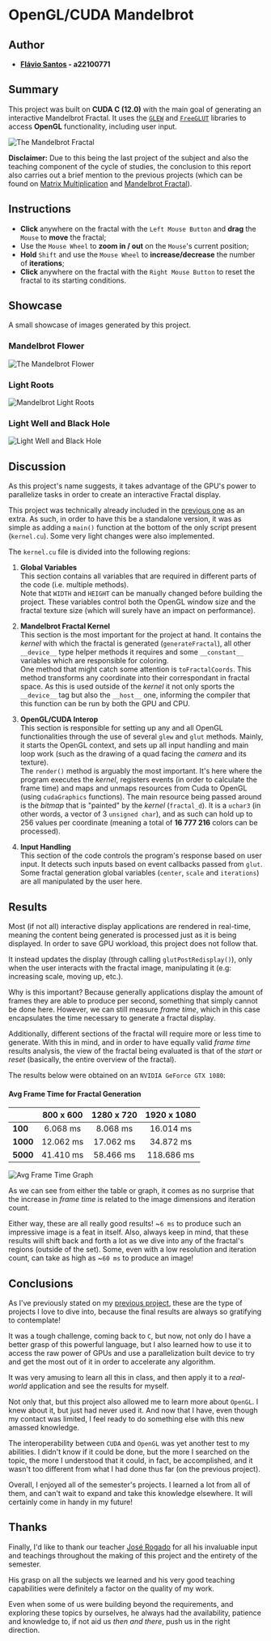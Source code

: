 # **OpenGL/CUDA Mandelbrot**

## Author

- **[Flávio Santos](https://github.com/flaviojosefo) - a22100771**

## Summary

This project was built on **CUDA C (12.0)** with the main goal of generating an interactive Mandelbrot Fractal.
It uses the [`GLEW`](https://glew.sourceforge.net/) and [`FreeGLUT`](https://freeglut.sourceforge.net/) 
libraries to access **OpenGL** functionality, including user input.

![The Mandelbrot Fractal](/images/fractal/mandelbrot_set.png)

**Disclaimer:** Due to this being the last project of the subject and also the teaching component of the 
cycle of studies, the conclusion to this report also carries out a brief mention to the previous projects 
(which can be found on [Matrix Multiplication](https://github.com/fs000/MatrixMultiplication) and 
[Mandelbrot Fractal](https://github.com/fs000/Mandelbrot-Fractal)).

## Instructions

- **Click** anywhere on the fractal with the `Left Mouse Button` and **drag** the `Mouse` to **move** the fractal;
- Use the `Mouse Wheel` to **zoom in / out** on the `Mouse`'s current position;
- **Hold** `Shift` and use the `Mouse Wheel` to **increase/decrease** the number of **iterations**;
- **Click** anywhere on the fractal with the `Right Mouse Button` to reset the fractal to its starting conditions.

## Showcase

A small showcase of images generated by this project.

### Mandelbrot Flower
![The Mandelbrot Flower](/images/fractal/fractal1.png)

### Light Roots
![Mandelbrot Light Roots](/images/fractal/fractal2.png)

### Light Well and Black Hole
![Light Well and Black Hole](/images/fractal/fractal3.png)

## Discussion

As this project's name suggests, it takes advantage of the GPU's power to parallelize tasks in order to 
create an interactive Fractal display.

This project was technically already included in the [previous one](https://github.com/fs000/Mandelbrot-Fractal) 
as an extra. As such, in order to have this be a standalone version, it was as simple as adding a `main()` function 
at the bottom of the only script present (`kernel.cu`). Some very light changes were also implemented.

The `kernel.cu` file is divided into the following regions:

1. **Global Variables**  
 This section contains all variables that are required in different parts of the code (i.e. multiple methods).  
 Note that `WIDTH` and `HEIGHT` can be manually changed before building the project. These variables control 
 both the OpenGL window size and the fractal texture size (which will surely have an impact on performance).

2. **Mandelbrot Fractal Kernel**  
 This section is the most important for the project at hand. It contains the *kernel* with which the fractal 
 is generated (`generateFractal`), all other `__device__` type helper methods it requires and some `__constant__` 
 variables which are responsible for coloring.  
 One method that might catch some attention is `toFractalCoords`. This method transforms any coordinate into 
 their correspondant in fractal space. As this is used outside of the *kernel* it not only sports the `__device__` 
 tag but also the `__host__` one, informing the compiler that this function can be run by both the GPU and CPU.

3. **OpenGL/CUDA Interop**  
 This section is responsible for setting up any and all OpenGL functionalities through the use of several `glew`
 and `glut` methods. Mainly, it starts the OpenGL context, and sets up all input handling and main loop work
 (such as the drawing of a quad facing the *camera* and its texture).  
 The `render()` method is arguably the most important. It's here where the program executes the *kernel*,
 registers events (in order to calculate the frame time) and maps and unmaps resources from Cuda to OpenGL
 (using `cudaGraphics` functions). The main resource being passed around is the *bitmap* that is "painted" by
 the *kernel* (`fractal_d`). It is a `uchar3` (in other words, a vector of 3 `unsigned char`), and as such can
 hold up to 256 values per coordinate (meaning a total of **16 777 216** colors can be processed).

4. **Input Handling**  
 This section of the code controls the program's response based on user input. It detects such inputs based on event 
 callbacks passed from `glut`.  
 Some fractal generation global variables (`center`, `scale` and `iterations`) are all manipulated by the user here.

## Results

Most (if not all) interactive display applications are rendered in real-time, meaning the content being generated is 
processed just as it is being displayed. In order to save GPU workload, this project does not follow that.

It instead updates the display (through calling `glutPostRedisplay()`), only when the user interacts with the fractal 
image, manipulating it (e.g: increasing scale, moving up, etc.).

Why is this important? Because generally applications display the amount of frames they are able to produce per second, 
something that simply cannot be done here. However, we can still measure *frame time*, which in this case encapsulates 
the time necessary to generate a fractal display.

Additionally, different sections of the fractal will require more or less time to generate. With this in mind, and in 
order to have equally valid *frame time* results analysis, the view of the fractal being evaluated is that of the 
*start* or *reset* (basically, the entire overview of the fractal).

The results below were obtained on an `NVIDIA GeForce GTX 1080`:

#### Avg Frame Time for Fractal Generation
|          |  800 x 600  |  1280 x 720  |   1920 x 1080  |
| :------- | :---------: | :----------: | :------------: |
| **100**  |   6.068 ms  |    8.068 ms  |    16.014 ms   |
| **1000** |  12.062 ms  |   17.062 ms  |    34.872 ms   |
| **5000** |  41.410 ms  |   58.466 ms  |   118.686 ms   |

![Avg Frame Time Graph](/images/graphs/avg_time.svg)

As we can see from either the table or graph, it comes as no surprise that the increase in *frame time* is related 
to the image dimensions and iteration count. 

Either way, these are all really good results! ~`6 ms` to produce such an impressive image is a feat in itself.
Also, always keep in mind, that these results will shift back and forth a lot as we dive into any of the fractal's 
regions (outside of the set). Some, even with a low resolution and iteration count, can take as high as ~`60 ms` to 
produce an image! 

## Conclusions

As I've previously stated on my [previous project](https://github.com/fs000/Mandelbrot-Fractal), these are the type 
of projects I love to dive into, because the final results are always so gratifying to contemplate!

It was a tough challenge, coming back to `C`, but now, not only do I have a better grasp of this powerful language, 
but I also learned how to use it to access the raw power of GPUs and use a parallelization built device to try and 
get the most out of it in order to accelerate any algorithm.

It was very amusing to learn all this in class, and then apply it to a *real-world* application and see the results for myself.

Not only that, but this project also allowed me to learn more about `OpenGL`. I knew about it, but just had never 
used it. And now that I have, even though my contact was limited, I feel ready to do something else with this new amassed knowledge.

The interoperability between `CUDA` and `OpenGL` was yet another test to my abilities. I didn't know if it could be done, 
but the more I searched on the topic, the more I understood that it could, in fact, be accomplished, and it wasn't too 
different from what I had done thus far (on the previous project).

Overall, I enjoyed all of the semester's projects. I learned a lot from all of them, and can't wait to expand and take 
this knowledge elsewhere. It will certainly come in handy in my future!

## Thanks

Finally, I'd like to thank our teacher [José Rogado](https://github.com/jrogado) for all his invaluable input and teachings 
throughout the making of this project and the entirety of the semester.

His grasp on all the subjects we learned and his very good teaching capabilities were definitely a factor on the quality of my work.

Even when some of us were building beyond the requirements, and exploring these topics by ourselves, he always had the availability, 
patience and knowledge to, if not aid us *then and there*, push us in the right direction.

